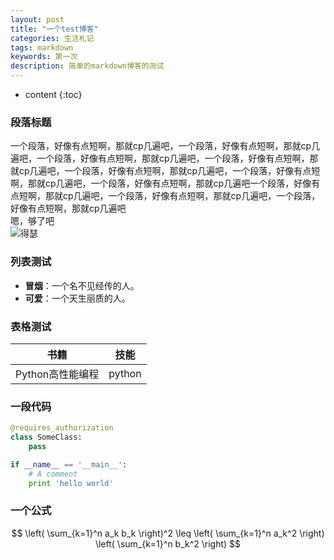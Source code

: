 ```yaml
---
layout: post
title: "一个test博客"
categories: 生活札记
tags: markdown
keywords: 第一次
description: 简单的markdown博客的测试
---
```


* content
{:toc}

### 段落标题  
一个段落，好像有点短啊，那就cp几遍吧，一个段落，好像有点短啊，那就cp几遍吧，一个段落，好像有点短啊，那就cp几遍吧，一个段落，好像有点短啊，那就cp几遍吧，一个段落，好像有点短啊，那就cp几遍吧，一个段落，好像有点短啊，那就cp几遍吧，一个段落，好像有点短啊，那就cp几遍吧一个段落，好像有点短啊，那就cp几遍吧，一个段落，好像有点短啊，那就cp几遍吧，一个段落，好像有点短啊，那就cp几遍吧  
嗯，够了吧  
![得瑟](https://ws3.sinaimg.cn/large/6af89bc8gw1f8q3b3qu9xg205z0423yj.gif)

### 列表测试
- **冒烟**：一个名不见经传的人。
- **可爱**：一个天生丽质的人。

### 表格测试  
 
| 书籍 | 技能 |
| ---- | ----|  
| Python高性能编程 | python |  

### 一段代码

```python
@requires_authorization
class SomeClass:
    pass

if __name__ == '__main__':
    # A comment
    print 'hello world'
```

### 一个公式

$$ \left( \sum_{k=1}^n a_k b_k \right)^2 \leq \left( \sum_{k=1}^n a_k^2 \right) \left( \sum_{k=1}^n b_k^2 \right) $$